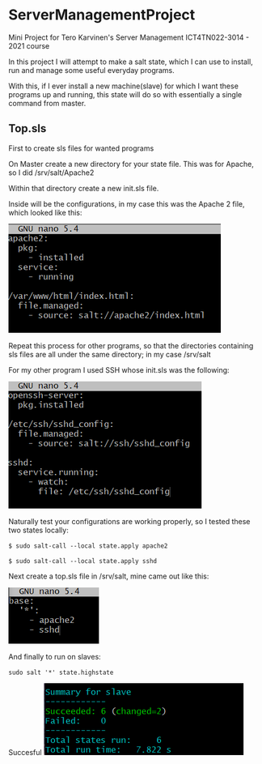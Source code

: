 # ServerManagementProject

Mini Project for Tero Karvinen's Server Management ICT4TN022-3014 - 2021 course

In this project I will attempt to make a salt state, which I can use to install, run and manage some useful everyday programs. 

With this, if I ever install a new machine(slave) for which I want these programs up and running, this state will do so with essentially a single command from master.


## Top.sls

First to create sls files for wanted programs

On Master create a new directory for your state file. This was for Apache, so I did /srv/salt/Apache2

Within that directory create a new init.sls file.

Inside will be the configurations, in my case this was the Apache 2 file, which looked like this:

![Image](./SC/1.png)

Repeat this process for other programs, so that the directories containing sls files are all under the same directory; in my case /srv/salt

For my other program I used SSH whose init.sls was the following:

![Image](./SC/2.png)

Naturally test your configurations are working properly, so I tested these two states locally:

```
$ sudo salt-call --local state.apply apache2
```

```
$ sudo salt-call --local state.apply sshd
```

Next create a top.sls file in /srv/salt, mine came out like this:

![Image](./SC/3.png)

And finally to run on slaves: 

```
sudo salt '*' state.highstate
```

Succesful
![Image](./SC/4.png)

 
